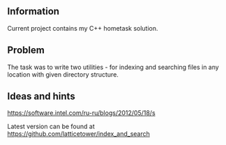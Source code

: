 Information
-----------
Current project contains my C++ hometask solution.

Problem
-------
The task was to write two utilities - for indexing and searching files in any location with given directory structure.

Ideas and hints
---------------

https://software.intel.com/ru-ru/blogs/2012/05/18/s

Latest version can be found at https://github.com/latticetower/index_and_search
